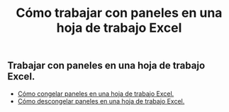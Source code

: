 ﻿---
title: Cómo trabajar con paneles en una hoja de trabajo Excel
second_title: Aspose.Cells Cloud Documen
linktitle: Cristal
type: docs
url: /es/worksheets/panes/
keywords: How to work with panes on an Excel worksheet
description: Aspose.Cells Cloud REST API admite el trabajo con paneles en una hoja de trabajo Excel. SDK admite tipos de lenguajes de desarrollo. Incluyen Android, C#, Go, Java, NodeJS, Perl, PHP, Python, Ruby y Swift.
weight: 20
---
## Trabajar con paneles en una hoja de trabajo Excel.

- [Cómo congelar paneles en una hoja de trabajo Excel.](/cells/es/worksheets/panes/freeze/) 
- [Cómo descongelar paneles en una hoja de trabajo Excel.](/cells/es/worksheets/panes/unfreeze/) 


